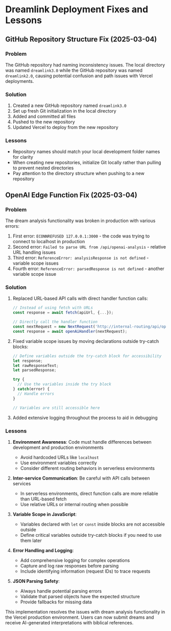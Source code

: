 # Dreamlink Deployment Fixes and Lessons

## GitHub Repository Structure Fix (2025-03-04)

### Problem
The GitHub repository had naming inconsistency issues. The local directory was named `dreamlink3.0` while the GitHub repository was named `dreamlink2.0`, causing potential confusion and path issues with Vercel deployments.

### Solution
1. Created a new GitHub repository named `dreamlink3.0`
2. Set up fresh Git initialization in the local directory
3. Added and committed all files
4. Pushed to the new repository
5. Updated Vercel to deploy from the new repository

### Lessons
- Repository names should match your local development folder names for clarity
- When creating new repositories, initialize Git locally rather than pulling to prevent nested directories
- Pay attention to the directory structure when pushing to a new repository

## OpenAI Edge Function Fix (2025-03-04)

### Problem
The dream analysis functionality was broken in production with various errors:
1. First error: `ECONNREFUSED 127.0.0.1:3000` - the code was trying to connect to localhost in production
2. Second error: `Failed to parse URL from /api/openai-analysis` - relative URL handling issues
3. Third error: `ReferenceError: analysisResponse is not defined` - variable scope issues
4. Fourth error: `ReferenceError: parsedResponse is not defined` - another variable scope issue

### Solution
1. Replaced URL-based API calls with direct handler function calls:
   ```javascript
   // Instead of using fetch with URLs
   const response = await fetch(apiUrl, {...});
   
   // Directly call the handler function
   const nextRequest = new NextRequest('http://internal-routing/api/openai-analysis', {...});
   const response = await openAiHandler(nextRequest);
   ```

2. Fixed variable scope issues by moving declarations outside try-catch blocks:
   ```javascript
   // Define variables outside the try-catch block for accessibility
   let response;
   let rawResponseText;
   let parsedResponse;
   
   try {
     // Use the variables inside the try block
   } catch(error) {
     // Handle errors
   }
   
   // Variables are still accessible here
   ```

3. Added extensive logging throughout the process to aid in debugging

### Lessons
1. **Environment Awareness**: Code must handle differences between development and production environments
   - Avoid hardcoded URLs like `localhost`
   - Use environment variables correctly
   - Consider different routing behaviors in serverless environments

2. **Inter-service Communication**: Be careful with API calls between services
   - In serverless environments, direct function calls are more reliable than URL-based fetch
   - Use relative URLs or internal routing when possible

3. **Variable Scope in JavaScript**: 
   - Variables declared with `let` or `const` inside blocks are not accessible outside
   - Define critical variables outside try-catch blocks if you need to use them later

4. **Error Handling and Logging**:
   - Add comprehensive logging for complex operations
   - Capture and log raw responses before parsing
   - Include identifying information (request IDs) to trace requests

5. **JSON Parsing Safety**:
   - Always handle potential parsing errors
   - Validate that parsed objects have the expected structure
   - Provide fallbacks for missing data

This implementation resolves the issues with dream analysis functionality in the Vercel production environment. Users can now submit dreams and receive AI-generated interpretations with biblical references.